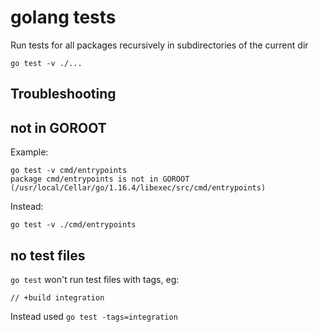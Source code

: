 # golang tests

Run tests for all packages recursively in subdirectories of the current dir

```
go test -v ./...
```

## Troubleshooting

## not in GOROOT

Example:

```
go test -v cmd/entrypoints
package cmd/entrypoints is not in GOROOT (/usr/local/Cellar/go/1.16.4/libexec/src/cmd/entrypoints)
```

Instead:

```
go test -v ./cmd/entrypoints
```

## no test files

`go test` won't run test files with tags, eg:

```
// +build integration
```

Instead used `go test -tags=integration`
